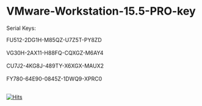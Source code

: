 # VMware-Workstation-15.5-PRO-key

Serial Keys:

FU512-2DG1H-M85QZ-U7Z5T-PY8ZD <br><br>
VG30H-2AX11-H88FQ-CQXGZ-M6AY4 <br><br>
CU7J2-4KG8J-489TY-X6XGX-MAUX2 <br><br>
FY780-64E90-0845Z-1DWQ9-XPRC0 <br><br>

[![Hits](https://hits.seeyoufarm.com/api/count/incr/badge.svg?url=https%3A%2F%2Fgithub.com%2Fdsogo%2FVMware-Workstation-15.5-PRO-key&count_bg=%2379C83D&title_bg=%23555555&icon=vmware.svg&icon_color=%23E7E7E7&title=views&edge_flat=false)](https://github.com/dsogo/VMware-Workstation-15.5-PRO-key)
